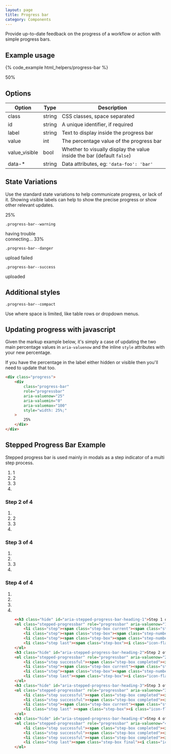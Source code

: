 ```yaml
---
layout: page
title: Progress bar
category: Components
---
```


Provide up-to-date feedback on the progress of a workflow or action with simple
progress bars.

## Example usage

{% code_example html_helpers/progress-bar %}

<div class="pulsar-example">
    <div class="progress">
        <div class="progress-bar" role="progressbar" aria-valuenow="25" aria-valuemin="0" aria-valuemax="100" style="width: 25%;">
            <span class="hide">50%</span>
        </div>
    </div>
</div>

## Options

Option        | Type   | Description
------------- | ------ | -------------------------------------------------------
class         | string | CSS classes, space separated
id            | string | A unique identifier, if required
label         | string | Text to display inside the progress bar
value         | int    | The percentage value of the progress bar
value_visible | bool   | Whether to visually display the value inside the bar (default `false`)
data-*        | string | Data attributes, eg: `'data-foo': 'bar'`

## State Variations

Use the standard state variations to help communicate progress, or lack of it. Showing visible labels can help to show the precise progress or show other relevant updates.

<div class="pulsar-example">
    <div class="progress">
        <div class="progress-bar" role="progressbar" aria-valuenow="25" aria-valuemin="0" aria-valuemax="100" style="width: 25%;">
            25%
        </div>
    </div>
</div>

`.progress-bar--warning`

<div class="pulsar-example">
    <div class="progress">
        <div class="progress-bar progress-bar--warning" role="progressbar" aria-valuenow="33" aria-valuemin="0" aria-valuemax="100" style="width: 33%;">
            having trouble connecting… 33%
        </div>
    </div>
</div>

`.progress-bar--danger`

<div class="pulsar-example">
    <div class="progress">
        <div class="progress-bar progress-bar--danger" role="progressbar" aria-valuenow="80" aria-valuemin="0" aria-valuemax="100" style="width: 80%;">
            upload failed <i class="icon-warning-sign"></i>
        </div>
    </div>
</div>

`.progress-bar--success`

<div class="pulsar-example">
    <div class="progress">
        <div class="progress-bar progress-bar--success" role="progressbar" aria-valuenow="100" aria-valuemin="0" aria-valuemax="100" style="width: 100%;">
            uploaded <i class="icon-ok"></i>
        </div>
    </div>
</div>

## Additional styles

`.progress-bar--compact`

Use where space is limited, like table rows or dropdown menus.

<div class="pulsar-example">
    <div class="progress progress-bar--compact">
        <div class="progress-bar" role="progressbar" aria-valuenow="75" aria-valuemin="0" aria-valuemax="100" style="width: 75%;">
        </div>
    </div>
</div>

## Updating progress with javascript

Given the markup example below, it's simply a case of updating the two main percentage values in `aria-valuenow` and the inline `style` attributes with your new percentage.

If you have the percentage in the label either hidden or visible then you'll need to update that too.

```html
<div class="progress">
    <div
        class="progress-bar"
        role="progressbar"
        aria-valuenow="25"
        aria-valuemin="0"
        aria-valuemax="100"
        style="width: 25%;"
    >
        25%
    </div>
</div>
```

## Stepped Progress Bar Example

Stepped progress bar is used mainly in modals as a step indicator of a multi step process.
<div class="pulsar-example">
    <ol class="stepped-progressbar" role="progressbar" aria-valuenow="1" aria-valuemin="1" aria-valuemax="4" aria-describedby="aria-stepped-progress-bar-heading-1">
        <li class="step"><span class="step-box current"><span class="step-number" aria-hidden="true">1</span></span></li>
        <li class="step"><span class="step-box"><span class="step-number" aria-hidden="true">2</span></span></li>
        <li class="step"><span class="step-box"><span class="step-number" aria-hidden="true">3</span></span></li>
        <li class="step last"><span class="step-box"><i class="icon-flag-checkered" aria-hidden="true"></i></span></li>
    </ol>
    <h3 class="hide" id="aria-stepped-progress-bar-heading-2">Step 2 of 4</h3>
    <ol class="stepped-progressbar" role="progressbar" aria-valuenow="2" aria-valuemin="1" aria-valuemax="4" aria-describedby="aria-stepped-progress-bar-heading-2">
        <li class="step successful"><span class="step-box completed"><i class="icon-ok" aria-hidden="true"></i></span></li>
        <li class="step"><span class="step-box current"><span class="step-number" aria-hidden="true">2</span></span></li>
        <li class="step"><span class="step-box"><span class="step-number" aria-hidden="true">3</span></span></li>
        <li class="step last"><span class="step-box"><i class="icon-flag-checkered" aria-hidden="true"></i></span></li>
    </ol>
    <h3 class="hide" id="aria-stepped-progress-bar-heading-3">Step 3 of 4</h3>
    <ol class="stepped-progressbar" role="progressbar" aria-valuenow="3" aria-valuemin="1" aria-valuemax="4" aria-describedby="aria-stepped-progress-bar-heading-3">
        <li class="step successful"><span class="step-box completed"><i class="icon-ok" aria-hidden="true"></i></span></li>
        <li class="step successful"><span class="step-box completed"><i class="icon-ok" aria-hidden="true"></i></span></li>
        <li class="step"><span class="step-box current"><span class="step-number" aria-hidden="true">3</span></span></li>
        <li class="step last" ><span class="step-box"><i class="icon-flag-checkered" aria-hidden="true"></i></span></li>
    </ol>
    <h3 class="hide" id="aria-stepped-progress-bar-heading-4">Step 4 of 4</h3>
    <ol class="stepped-progressbar" role="progressbar" aria-valuenow="4" aria-valuemin="1" aria-valuemax="4" aria-describedby="aria-stepped-progress-bar-heading-4">
        <li class="step successful"><span class="step-box completed"><i class="icon-ok" aria-hidden="true"></i></span></li>
        <li class="step successful"><span class="step-box completed"><i class="icon-ok" aria-hidden="true"></i></span></li>
        <li class="step successful"><span class="step-box completed"><i class="icon-ok" aria-hidden="true"></i></span></li>
        <li class="step last"><span class="step-box final"><i class="icon-flag-checkered" aria-hidden="true" ></i></span></li>
    </ol>
</div>

```html
    <<h3 class="hide" id="aria-stepped-progress-bar-heading-1">Step 1 of 4</h3>
    <ol class="stepped-progressbar" role="progressbar" aria-valuenow="1" aria-valuemin="1" aria-valuemax="4" aria-describedby="aria-stepped-progress-bar-heading-1">
        <li class="step"><span class="step-box current"><span class="step-number" aria-hidden="true">1</span></span></li>
        <li class="step"><span class="step-box"><span class="step-number" aria-hidden="true">2</span></span></li>
        <li class="step"><span class="step-box"><span class="step-number" aria-hidden="true">3</span></span></li>
        <li class="step last"><span class="step-box"><i class="icon-flag-checkered" aria-hidden="true"></i></span></li>
    </ol>
    <h3 class="hide" id="aria-stepped-progress-bar-heading-2">Step 2 of 4</h3>
    <ol class="stepped-progressbar" role="progressbar" aria-valuenow="2" aria-valuemin="1" aria-valuemax="4" aria-describedby="aria-stepped-progress-bar-heading-2">
        <li class="step successful"><span class="step-box completed"><i class="icon-ok" aria-hidden="true"></i></span></li>
        <li class="step"><span class="step-box current"><span class="step-number" aria-hidden="true">2</span></span></li>
        <li class="step"><span class="step-box"><span class="step-number" aria-hidden="true">3</span></span></li>
        <li class="step last"><span class="step-box"><i class="icon-flag-checkered" aria-hidden="true"></i></span></li>
    </ol>
    <h3 class="hide" id="aria-stepped-progress-bar-heading-3">Step 3 of 4</h3>
    <ol class="stepped-progressbar" role="progressbar" aria-valuenow="3" aria-valuemin="1" aria-valuemax="4" aria-describedby="aria-stepped-progress-bar-heading-3">
        <li class="step successful"><span class="step-box completed"><i class="icon-ok" aria-hidden="true"></i></span></li>
        <li class="step successful"><span class="step-box completed"><i class="icon-ok" aria-hidden="true"></i></span></li>
        <li class="step"><span class="step-box current"><span class="step-number" aria-hidden="true">3</span></span></li>
        <li class="step last" ><span class="step-box"><i class="icon-flag-checkered" aria-hidden="true"></i></span></li>
    </ol>
    <h3 class="hide" id="aria-stepped-progress-bar-heading-4">Step 4 of 4</h3>
    <ol class="stepped-progressbar" role="progressbar" aria-valuenow="4" aria-valuemin="1" aria-valuemax="4" aria-describedby="aria-stepped-progress-bar-heading-4">
        <li class="step successful"><span class="step-box completed"><i class="icon-ok" aria-hidden="true"></i></span></li>
        <li class="step successful"><span class="step-box completed"><i class="icon-ok" aria-hidden="true"></i></span></li>
        <li class="step successful"><span class="step-box completed"><i class="icon-ok" aria-hidden="true"></i></span></li>
        <li class="step last"><span class="step-box final"><i class="icon-flag-checkered" aria-hidden="true" ></i></span></li>
    </ol>
```
